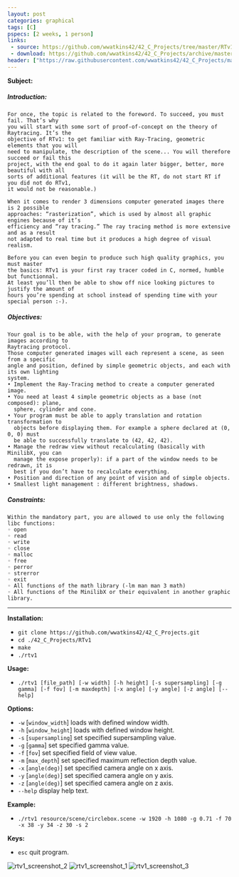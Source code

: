 ```yaml
---
layout: post
categories: graphical
tags: [C]
pspecs: [2 weeks, 1 person]
links:
 - source: https://github.com/wwatkins42/42_C_Projects/tree/master/RTv1
 - download: https://github.com/wwatkins42/42_C_Projects/archive/master.zip
header: ["https://raw.githubusercontent.com/wwatkins42/42_C_Projects/master/screenshots/screenshot_rtv1_1.png", 50]
---
```


__Subject:__
##### Introduction:
```
For once, the topic is related to the foreword. To succeed, you must fail. That’s why
you will start with some sort of proof-of-concept on the theory of Raytracing. It’s the
objective of RTv1: to get familiar with Ray-Tracing, geometric elements that you will
need to manipulate, the description of the scene... You will therefore succeed or fail this
project, with the end goal to do it again later bigger, better, more beautiful with all
sorts of additional features (it will be the RT, do not start RT if you did not do RTv1,
it would not be reasonable.)

When it comes to render 3 dimensions computer generated images there is 2 possible
approaches: “rasterization”, which is used by almost all graphic engines because of it’s
efficiency and “ray tracing.” The ray tracing method is more extensive and as a result
not adapted to real time but it produces a high degree of visual realism.

Before you can even begin to produce such high quality graphics, you must master
the basics: RTv1 is your first ray tracer coded in C, normed, humble but functionnal.
At least you’ll then be able to show off nice looking pictures to justify the amount of
hours you’re spending at school instead of spending time with your special person :-).
```
##### Objectives:
```
Your goal is to be able, with the help of your program, to generate images according to
Raytracing protocol.
Those computer generated images will each represent a scene, as seen from a specific
angle and position, defined by simple geometric objects, and each with its own lighting
system.
• Implement the Ray-Tracing method to create a computer generated image.
• You need at least 4 simple geometric objects as a base (not composed): plane,
  sphere, cylinder and cone.
• Your program must be able to apply translation and rotation transformation to
  objects before displaying them. For example a sphere declared at (0, 0, 0) must
  be able to successfully translate to (42, 42, 42).
• Manage the redraw view without recalculating (basically with MinilibX, you can
  manage the expose properly): if a part of the window needs to be redrawn, it is
  best if you don’t have to recalculate everything.
• Position and direction of any point of vision and of simple objects.
• Smallest light management : different brightness, shadows.
```
##### Constraints:
```
Within the mandatory part, you are allowed to use only the following libc functions:
◦ open
◦ read
◦ write
◦ close
◦ malloc
◦ free
◦ perror
◦ strerror
◦ exit
◦ All functions of the math library (-lm man man 3 math)
◦ All functions of the MinilibX or their equivalent in another graphic library.
```
---
__Installation:__

* `git clone https://github.com/wwatkins42/42_C_Projects.git`
* `cd ./42_C_Projects/RTv1`
* `make`
* `./rtv1`

**Usage:**
* `./rtv1 [file_path] [-w width] [-h height] [-s supersampling] [-g gamma] [-f fov] [-m maxdepth] [-x angle] [-y angle] [-z angle] [--help]`

**Options:**
* `-w` [`window_width`] loads with defined window width.
* `-h` [`window_height`]  loads with defined window height.
* `-s` [`supersampling`] set specified supersampling value.
* `-g` [`gamma`] set specified gamma value.
* `-f` [`fov`] set specified field of view value.
* `-m` [`max_depth`] set specified maximum reflection depth value.
* `-x` [`angle(deg)`] set specified camera angle on x axis.
* `-y` [`angle(deg)`] set specified camera angle on y axis.
* `-z` [`angle(deg)`] set specified camera angle on z axis.
* `--help`  display help text.

**Example:**
* `./rtv1 resource/scene/circlebox.scene -w 1920 -h 1080 -g 0.71 -f 70 -x 38 -y 34 -z 30 -s 2`

**Keys:**
* `esc` quit program.

![rtv1_screenshot_2](https://cdn.rawgit.com/wwatkins42/42_C_Projects/master/screenshots/screenshot_rtv1_2.png "rtv1")
![rtv1_screenshot_1](https://cdn.rawgit.com/wwatkins42/42_C_Projects/master/screenshots/screenshot_rtv1_1.png "rtv1")
![rtv1_screenshot_3](https://cdn.rawgit.com/wwatkins42/42_C_Projects/master/screenshots/screenshot_rtv1_3.png "rtv1")
